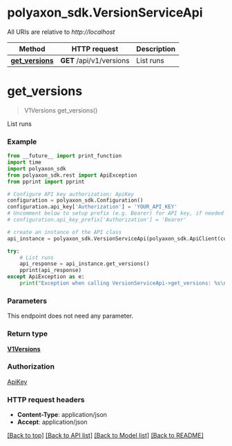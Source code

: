 # polyaxon_sdk.VersionServiceApi

All URIs are relative to *http://localhost*

Method | HTTP request | Description
------------- | ------------- | -------------
[**get_versions**](VersionServiceApi.md#get_versions) | **GET** /api/v1/versions | List runs


# **get_versions**
> V1Versions get_versions()

List runs

### Example
```python
from __future__ import print_function
import time
import polyaxon_sdk
from polyaxon_sdk.rest import ApiException
from pprint import pprint

# Configure API key authorization: ApiKey
configuration = polyaxon_sdk.Configuration()
configuration.api_key['Authorization'] = 'YOUR_API_KEY'
# Uncomment below to setup prefix (e.g. Bearer) for API key, if needed
# configuration.api_key_prefix['Authorization'] = 'Bearer'

# create an instance of the API class
api_instance = polyaxon_sdk.VersionServiceApi(polyaxon_sdk.ApiClient(configuration))

try:
    # List runs
    api_response = api_instance.get_versions()
    pprint(api_response)
except ApiException as e:
    print("Exception when calling VersionServiceApi->get_versions: %s\n" % e)
```

### Parameters
This endpoint does not need any parameter.

### Return type

[**V1Versions**](V1Versions.md)

### Authorization

[ApiKey](../README.md#ApiKey)

### HTTP request headers

 - **Content-Type**: application/json
 - **Accept**: application/json

[[Back to top]](#) [[Back to API list]](../README.md#documentation-for-api-endpoints) [[Back to Model list]](../README.md#documentation-for-models) [[Back to README]](../README.md)

